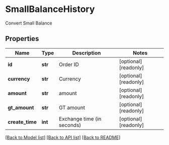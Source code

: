 # SmallBalanceHistory

Convert Small Balance
## Properties
Name | Type | Description | Notes
------------ | ------------- | ------------- | -------------
**id** | **str** | Order ID | [optional] [readonly] 
**currency** | **str** | Currency | [optional] [readonly] 
**amount** | **str** | amount | [optional] [readonly] 
**gt_amount** | **str** | GT amount | [optional] [readonly] 
**create_time** | **int** | Exchange time (in seconds) | [optional] [readonly] 

[[Back to Model list]](../README.md#documentation-for-models) [[Back to API list]](../README.md#documentation-for-api-endpoints) [[Back to README]](../README.md)


